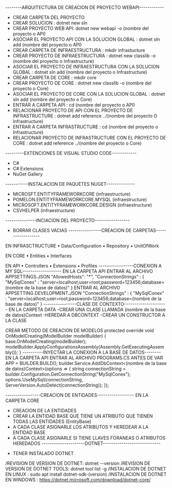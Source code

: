 --------ARQUITECTURA DE CREACION DE PROYECTO WEBAPI------------
* CREAR CARPETA DEL PROYECTO
* CREAR SOLUCION : dotnet new sln
* CREAR PROYECTO WEB API: dotnet new webapi -o (nombre del proyecto o API)
* ASOCIAR EL PROYECTO API CON LA SOLUCION GLOBAL : dotnet sln add (nombre del proyecto o API)
* CREAR CARPETA DE INFRAESTRUCTURA : mkdir infrastucture
* CREAR PROYECTO DE INFRAESTRUCTURA : dotnet new classlib -o (nombre del proyecto o Infrastructure)
* ASOCIAR EL PROYECTO DE INFRAESTRUCTURA CON LA SOLUCION GLOBAL : dotnet sln add (nombre del proyecto o Infrastructure)
* CREAR CARPETA DE CORE : mkdir core
* CREAR PROYECTO DE CORE : dotnet new classlib -o (nombre del proyecto o Core)
* ASOCIAR EL PROYECTO DE CORE CON LA SOLUCION GLOBAL : dotnet sln add (nombre del proyecto o Core)
* ENTRAR A CARPETA API : cd (nombre del proyecto o API)
* RELACIONAR PROYECTO DE API CON EL PROYECTO DE INFRASTRUCTURE : dotnet add reference ../(nombre del proyecto O Infrastructure)
* ENTRAR A CARPETA INFRASTRUCTURE : cd (nombre del proyecto o Infrastructure)
* RELACIONAR PROYECTO DE INFRASTRUCTURE CON EL PROYECTO DE CORE : dotnet add reference ../(nombre del proyecto o Core)

---------EXTENCIONES DE VISUAL STUDIO CODE------------
* C#
* C# Extensions
* NuGet Gallery

-----------INSTALACION DE PAQUETES NUGET--------------

- MICROSFT.ENTITYFRAMEWORKCORE (infraestructure)
- POMELON.ENTITYFRAMEWORKCORE.MYSQL (infraestructure)
- MICROSOFT.ENTITYFRAMEWORKCORE.DESIGN (infraestructure)
- CSVHELPER (infraestructure)

---------------INCIACION DEL PROYECTO-----------------
* BORRAR CLASES VACIAS
----------------CREACION DE CARPETAS------------------

EN INFRASCTRUCTURE
• Data/Configuration
• Repository
• UnitOfWork

EN CORE
• Entities
• Interfaces

EN API
• Controllers
• Extensions
• Profiles
-----------------CONEXION A MY SQL-------------------
EN LA CARPETA API
ENTRAR AL ARCHIVO APPSETTINGS.JSON
    "AllowedHosts": "*",
    "ConnectionStrings" : {
        "MySqlConex" : "server=localhost;user=root;password=123456;database=(nombre de la base de datos)"
    }
ENTRAR AL ARCHIVO APPSETTING.DEVELOPMENT.JSON
    "ConnectionStrings" : {
        "MySqlConex" : "server=localhost;user=root;password=123456;database=(nombre de la base de datos)"
    }
----------------CLASE DE CONTEXTO---------------------
EN LA CARPETA DATA
-CREAR UNA CLASE LLAMADA (nombre de la base de datos)Context
-HEREDAR A DBCONTEXT
-CREAR UN CONSTRUCTOR A LA CLASE

CREAR METODO DE CREACION DE MODELOS
    protected override void OnModelCreating(ModelBuilder modelBuilder)
    {
        base.OnModelCreating(modelBuilder);
        modelBuilder.ApplyConfigurationsAssembly(Assembly.GetExecutingAssembly());
    }
----------INYECTAR LA CONEXION A LA BASE DE DATOS--------
EN LA CARPETA API
ENTRAR AL ARCHIVO PROGRAMS.CS ANTES DE VAR APP = BUILDER.BUILD();
builder.Service.AddDbContext<(nombre de la base de datos)Context>(options => 
{
    string connectionString = builder.Configuration.GetConnectionString("MySqlConex");
    options.UseMySql(connectionString, ServerVersion.AutoDetect(connectionString));
});

-----------------CREACION DE ENTIDADES------------------
EN LA CARPETA CORE
- CREACION DE LA ENTIDADES
- CREAR LA ENTIDAD BASE QUE TIENE UN ATRIBUTO QUE TIENEN TODAS LAS ENTIDADES (EntityBase)
- A CADA CLASE ASIGNARLE LOS ATRIBUTOS Y HEREDEAR A LA ENTIDAD BASE
- A CADA CLASE ASIGNARLE SI TIENE LLAVES FORANEAS O ATRIBUTOS HEREDADOS
---------------------DOTNET----------------------------
* TENER INSTALADO DOTNET

/REVISION DE VERSION DE DOTNET: dotnet --version
/REVISION DE VERSION DE DOTNET TOOLS: dotnet tool list -g
/INSTALACION DE DOTNET EN LINUX : sudo apt install dotnet-sdk-(version)
/INSTALACION DE DOTNET EN WINDOWS : https://dotnet.microsoft.com/download/dotnet-core/

